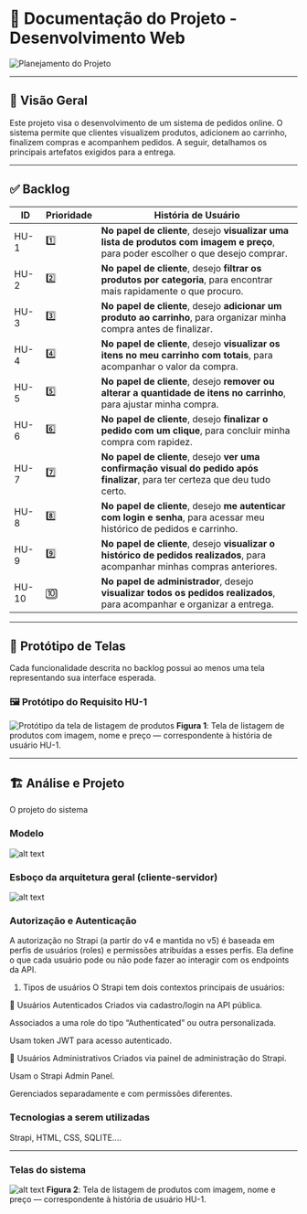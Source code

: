 # 📘 Documentação do Projeto - Desenvolvimento Web

![Planejamento do Projeto](./PMC.png)

---

## 🧾 Visão Geral

Este projeto visa o desenvolvimento de um sistema de pedidos online. O sistema permite que clientes visualizem produtos, adicionem ao carrinho, finalizem compras e acompanhem pedidos. A seguir, detalhamos os principais artefatos exigidos para a entrega.

---

## ✅ Backlog

| ID    | Prioridade | História de Usuário                                                                 |
|-------|------------|--------------------------------------------------------------------------------------|
| HU-1  | 1️⃣         | **No papel de cliente**, desejo **visualizar uma lista de produtos com imagem e preço**, para poder escolher o que desejo comprar. |
| HU-2  | 2️⃣         | **No papel de cliente**, desejo **filtrar os produtos por categoria**, para encontrar mais rapidamente o que procuro. |
| HU-3  | 3️⃣         | **No papel de cliente**, desejo **adicionar um produto ao carrinho**, para organizar minha compra antes de finalizar. |
| HU-4  | 4️⃣         | **No papel de cliente**, desejo **visualizar os itens no meu carrinho com totais**, para acompanhar o valor da compra. |
| HU-5  | 5️⃣         | **No papel de cliente**, desejo **remover ou alterar a quantidade de itens no carrinho**, para ajustar minha compra. |
| HU-6  | 6️⃣         | **No papel de cliente**, desejo **finalizar o pedido com um clique**, para concluir minha compra com rapidez. |
| HU-7  | 7️⃣         | **No papel de cliente**, desejo **ver uma confirmação visual do pedido após finalizar**, para ter certeza que deu tudo certo. |
| HU-8  | 8️⃣         | **No papel de cliente**, desejo **me autenticar com login e senha**, para acessar meu histórico de pedidos e carrinho. |
| HU-9  | 9️⃣         | **No papel de cliente**, desejo **visualizar o histórico de pedidos realizados**, para acompanhar minhas compras anteriores. |
| HU-10 | 🔟         | **No papel de administrador**, desejo **visualizar todos os pedidos realizados**, para acompanhar e organizar a entrega. |

---

## 🎨 Protótipo de Telas

Cada funcionalidade descrita no backlog possui ao menos uma tela representando sua interface esperada.

### 🖼️ Protótipo do Requisito HU-1

![Protótipo da tela de listagem de produtos](wireframe1.png)
**Figura 1**: Tela de listagem de produtos com imagem, nome e preço — correspondente à história de usuário HU-1.

---

## 🏗 Análise e Projeto 

O projeto  do sistema 

### Modelo 

![alt text](image-1.png)

### Esboço da arquitetura geral (cliente-servidor)


![alt text](image.png)


### Autorização  e Autenticação 
A autorização no Strapi (a partir do v4 e mantida no v5) é baseada em perfis de usuários (roles) e permissões atribuídas a esses perfis. Ela define o que cada usuário pode ou não pode fazer ao interagir com os endpoints da API.

1. Tipos de usuários
O Strapi tem dois contextos principais de usuários:

🔹 Usuários Autenticados
Criados via cadastro/login na API pública.

Associados a uma role do tipo “Authenticated” ou outra personalizada.

Usam token JWT para acesso autenticado.

🔸 Usuários Administrativos
Criados via painel de administração do Strapi.

Usam o Strapi Admin Panel.

Gerenciados separadamente e com permissões diferentes.


### Tecnologias a serem utilizadas 
Strapi, HTML, CSS, SQLITE....

---

### Telas do sistema

![alt text](tela1-1.png)
**Figura 2**: Tela de listagem de produtos com imagem, nome e preço — correspondente à história de usuário HU-1.
